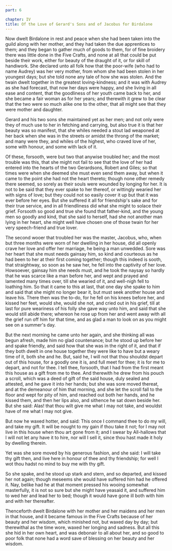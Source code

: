 ```yaml
---
part: 6

chapter: IV
title: Of the Love of Gerard's Sons and of Jacobus for Birdalone
---
```


Now dwelt Birdalone in rest and peace when she had been taken into the guild along with her mother, and they had taken the due apprentices to them; and they began to gather much of goods to them, for of fine broidery there was little done in the Five Crafts, and none at all that could be put beside their work, either for beauty of the draught of it, or for skill of handiwork. She declared unto all folk how that the poor-wife (who had to name Audrey) was her very mother, from whom she had been stolen in her youngest days; but she told none any tale of how she was stolen. And the twain dwelt together in the greatest loving-kindness; and it was with Audrey as she had forecast, that now her days were happy, and she living in all ease and content, that the goodliness of her youth came back to her, and she became a fair woman as for her years; and therewith it grew to be clear that the two were so much alike one to the other, that all might see that they were mother and daughter.

Gerard and his two sons she maintained yet as her men; and not only were they of much use to her in fetching and carrying, but also true it is that her beauty was so manifest, that she whiles needed a stout lad weaponed at her back when she was in the streets or amidst the throng of the market; and many were they, and whiles of the highest, who craved love of her, some with honour, and some with lack of it.

Of these, forsooth, were but two that anywise troubled her; and the most trouble was this, that she might not fail to see that the love of her had entered into the hearts of the two Gerardsons, Robert and Giles; so that times were when she deemed she must even send them away, but when it came to the point she had not the heart thereto; though none other remedy there seemed, so sorely as their souls were wounded by longing for her. It is not to be said that they ever spake to her thereof, or wittingly wearied her with signs of love; but they could not so easily cover it up but that it was ever before her eyes. But she suffered it all for friendship's sake and for their true service, and in all friendliness did what she might to solace their grief. Forsooth so good and true she found that father-kind, and the young men so goodly and kind, that she said to herself, had she not another man lying in her heart, she might well have chosen one of those twain for her very speech-friend and true lover.

The second wooer that troubled her was the master, Jacobus, who, when but three months were worn of her dwelling in her house, did all openly crave her love and offer her marriage, he being a man unwedded. Sore was her heart that she must needs gainsay him, so kind and courteous as he had been to her at their first coming together; though this indeed is sooth, that straightway, so soon as he saw her, he fell into the captivity of her love. Howsoever, gainsay him she needs must, and he took the naysay so hardly that he was scarce like a man before her, and wept and prayed and lamented many times over, till she wearied of it, and well-nigh fell to loathing him. So that it came to this at last, that one day she spake to him and said that she might no longer bear it, but must seek another house and leave his. There then was the to-do, for he fell on his knees before her, and kissed her feet, would she, would she not, and cried out in his grief, till at last for pure weariness of his folly she gave way unto him, and said that she would still abide there; whereon he rose up from her and went away with all the grief run off him for that time, and as glad a man to look on as you might see on a summer's day.

But the next morning he came unto her again, and she thinking all was begun afresh, made him no glad countenance; but he stood up before her and spake friendly, and said how that she was in the right of it, and that if they both dwelt in one house together they were like to have but a weary time of it, both she and he. But, said he, I will not that thou shouldst depart out of this house, for a goodly one it is, and full meet for thee; it is for me to depart, and not for thee. I tell thee, forsooth, that I had from the first meant this house as a gift from me to thee. And therewith he drew from his pouch a scroll, which was a deed of gift of the said house, duly sealed and attested, and he gave it into her hands; but she was sore moved thereat, and at the demeanour of him that morning, and she let the scroll fall to the floor and wept for pity of him, and reached out both her hands, and he kissed them, and then her lips also, and sithence he sat down beside her. But she said: Alas! that thou wilt give me what I may not take, and wouldst have of me what I may not give.

But now he waxed hotter, and said: This once I command thee to do my will, and take my gift. It will be nought to my gain if thou take it not; for I may not live in this house when thou art gone from it; and I swear by All-hallows that I will not let any have it to hire, nor will I sell it, since thou hast made it holy by dwelling therein.

Yet was she sore moved by his generous fashion, and she said: I will take thy gift then, and live here in honour of thee and thy friendship; for well I wot thou hadst no mind to buy me with thy gift.

So she spake, and he stood up stark and stern, and so departed, and kissed her not again; though meseems she would have suffered him had he offered it. Nay, belike had he at that moment pressed his wooing somewhat masterfully, it is not so sure but she might have yeasaid it, and suffered him to wed her and lead her to bed; though it would have gone ill both with him and with her thereafter.

Thenceforth dwelt Birdalone with her mother and her maidens and her men in that house, and it became famous in the Five Crafts because of her beauty and her wisdom, which minished not, but waxed day by day; but therewithal as the time wore, waxed her longing and sadness. But all this she hid in her own heart, and was debonair to all about her, and so good to poor folk that none had a word save of blessing on her beauty and her wisdom.
